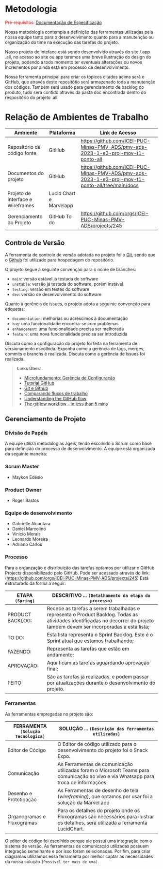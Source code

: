 
# Metodologia

<span style="color:red">Pré-requisitos: <a href="2-Especificação do Projeto.md"> Documentação de Especificação</a></span>

Nossa metodologia contempla a definição das ferramentas utilizadas pela nossa equipe tanto para o desenvolvimento quanto para a manutenção ou organização do time na execução das tarefas do projeto.

Nosso projeto de inteface está sendo desenvolvido através do site / app .all, no acesso ao site ou app teremos uma breve ilustração do design do projeto, podendo a todo momento ter eventuais alterações ou novos incrementos por ainda está em processo de desenvolvimento.

Nossa ferramenta principal para criar os tópicos citados acima será o GitHub, que através deste repositótio será armazenado toda a manutenção dos códigos. Também será usado para gerenciamento de backlog do produto, tudo será contido através da pasta doc encontrada dentro do respositório do projeto .all.

# Relação de Ambientes de Trabalho

| Ambiente | Plataforma | Link de Acesso |
--------- | ---------- |  -------------  |
| Repositório de código fonte | GitHub | <https://github.com/ICEI-PUC-Minas-PMV-ADS/pmv-ads-2023-1-e3-proj-mov-t1-ponto-all>   |
| Documentos do projeto | GitHub | <https://github.com/ICEI-PUC-Minas-PMV-ADS/pmv-ads-2023-1-e3-proj-mov-t1-ponto-all/tree/main/docs> |
| Projeto de Interface e  Wireframes  | Lucid Chart e Marvelapp |    | <https://marvelapp.com/> |
| Gerenciamento do Projeto | GitHub To do | <https://github.com/orgs/ICEI-PUC-Minas-PMV-ADS/projects/245> |

## Controle de Versão

A ferramenta de controle de versão adotada no projeto foi o
[Git](https://git-scm.com/), sendo que o [Github](https://github.com)
foi utilizado para hospedagem do repositório.

O projeto segue a seguinte convenção para o nome de branches:

- `main`: versão estável já testada do software
- `unstable`: versão já testada do software, porém instável
- `testing`: versão em testes do software
- `dev`: versão de desenvolvimento do software

Quanto à gerência de issues, o projeto adota a seguinte convenção para
etiquetas:

- `documentation`: melhorias ou acréscimos à documentação
- `bug`: uma funcionalidade encontra-se com problemas
- `enhancement`: uma funcionalidade precisa ser melhorada
- `feature`: uma nova funcionalidade precisa ser introduzida

Discuta como a configuração do projeto foi feita na ferramenta de versionamento escolhida. Exponha como a gerência de tags, merges, commits e branchs é realizada. Discuta como a gerência de issues foi realizada.

> **Links Úteis**:
>
> - [Microfundamento: Gerência de Configuração](https://pucminas.instructure.com/courses/87878/)
> - [Tutorial GitHub](https://guides.github.com/activities/hello-world/)
> - [Git e Github](https://www.youtube.com/playlist?list=PLHz_AreHm4dm7ZULPAmadvNhH6vk9oNZA)
> - [Comparando fluxos de trabalho](https://www.atlassian.com/br/git/tutorials/comparing-workflows)
> - [Understanding the GitHub flow](https://guides.github.com/introduction/flow/)
> - [The gitflow workflow - in less than 5 mins](https://www.youtube.com/watch?v=1SXpE08hvGs)

## Gerenciamento de Projeto

### Divisão de Papéis

A equipe utiliza metodologias ágeis, tendo escolhido o Scrum como base para definição do processo de desenvolvimento. A equipe está organizada da seguinte maneira:

### Scrum Master

- Maykon Edésio

### Product Owner

- Roger Bastos

### Equipe de desenvolvimento

- Gabrielle Alcantara
- Daniel Marcolino
- Vinicio Morais
- Leonardo Moreira
- Adriano Carlos

### Processo

Para a organzação e distribuição  das tarefas optamos por utilizar o GitHub Projects disponibilizado pelo GitHub. Pode ser acessado através do link:(<https://github.com/orgs/ICEI-PUC-Minas-PMV-ADS/projects/245>) Está estruturado da forma a seguir:

|ETAPA `(Spring)`| DESCRITIVO ... `(Detalhamento da etapa do processo)` |
|--------------------|----------|
| PRODUCT BACKLOG: | Recebe as tarefas a serem trabalhadas e representa o Product Backlog. Todas as atividades identificadas no decorrer do projeto também devem ser incorporadas a esta lista; |
| TO DO: | Esta lista representa o Sprint Backlog. Este é o Sprint atual que estamos trabalhando; |
| FAZENDO:| Representa as tarefas que estão em andamento; |
| APROVAÇÃO:| Aqui ficam as tarefas aguardando aprovação final; |
| FEITO:| São as tarefas já realizadas,  e podem passar por atualizações durante o desenvolvimento do projeto. |

### Ferramentas

As ferramentas empregadas no projeto são:

|FERRAMENTA `(Solução Tecnologica)`| SOLUÇÃO ... `(Descrição das ferramentas utilizadas)` |
|--------------------|-----------------------------------|
| Editor de Código | O Editor de código utilizado para o desenvolvimento do projeto foi o Snack Expo.|
| Comunicação | As Ferramentas de comunicação utilizadas foram o Microsoft Teams para comunicação ao vivo e via Whatsapp para troca de informações.|
|Desenho e Prototipação| As Ferramentas de desenho de tela (_wireframing_), que optamos por usar foi a solução da Marvel.app |
| Organogramas e Fluxogramas | Para os detalhes do projeto onde os Fluxogramas são necessários para ilustrar os detalhes, será utilizada a ferramenta LucidChart.|

O editor de código foi escolhido porque ele possui uma integração com o sistema de versão. As ferramentas de comunicação utilizadas possuem integração semelhante e por isso foram selecionadas. Por fim, para criar diagramas utilizamos essa ferramenta por melhor captar as necessidades da nossa solução `(Possivel ter mais de uma)`.
